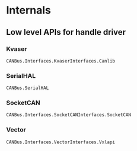 # Internals

## Low level APIs for handle driver

### Kvaser

```@docs
CANBus.Interfaces.KvaserInterfaces.Canlib
```

### SerialHAL

```@docs
CANBus.SerialHAL
```

### SocketCAN

```@docs
CANBus.Interfaces.SocketCANInterfaces.SocketCAN
```

### Vector

```@docs
CANBus.Interfaces.VectorInterfaces.Vxlapi
```